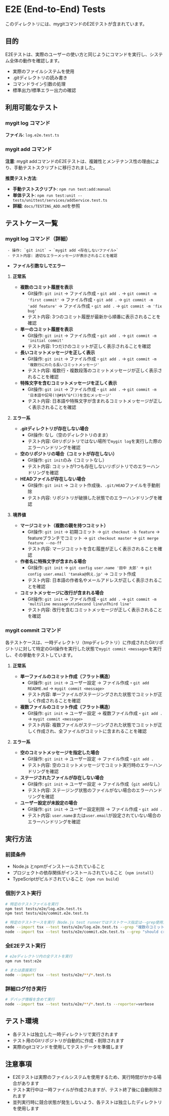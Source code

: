 # E2E (End-to-End) Tests

このディレクトリには、mygitコマンドのE2Eテストが含まれています。

## 目的

E2Eテストは、実際のユーザーの使い方と同じようにコマンドを実行し、システム全体の動作を確認します。

- 実際のファイルシステムを使用
- .gitディレクトリの読み書き
- コマンドライン引数の処理
- 標準出力/標準エラー出力の確認

## 利用可能なテスト

### mygit log コマンド

**ファイル**: `log.e2e.test.ts`

### mygit add コマンド

**注意**: mygit addコマンドのE2Eテストは、複雑性とメンテナンス性の理由により、手動テストスクリプトに移行されました。

**推奨テスト方法**:

- **手動テストスクリプト**: `npm run test:add:manual`
- **単体テスト**: `npm run test:unit -- tests/unittest/services/addService.test.ts`
- **詳細**: `docs/TESTING_ADD.md`を参照

## テストケース一覧

### mygit log コマンド（詳細）

     - 操作: `git init` → `mygit add <存在しないファイル>`
     - テスト内容: 適切なエラーメッセージが表示されることを確認

- **ファイル引数なしでエラー**

1. **正常系**

   - **複数のコミット履歴を表示**
     - Git操作: `git init` → ファイル作成・`git add .` → `git commit -m 'first commit'` → ファイル作成・`git add .` → `git commit -m 'add feature'` → ファイル作成・`git add .` → `git commit -m 'fix bug'`
     - テスト内容: 3つのコミット履歴が最新から順番に表示されることを確認
   - **単一のコミット履歴を表示**
     - Git操作: `git init` → ファイル作成・`git add .` → `git commit -m 'initial commit'`
     - テスト内容: 1つだけのコミットが正しく表示されることを確認
   - **長いコミットメッセージを正しく表示**
     - Git操作: `git init` → ファイル作成・`git add .` → `git commit -m '複数行にわたる長いコミットメッセージ'`
     - テスト内容: 複数行・複数段落のコミットメッセージが正しく表示されることを確認
   - **特殊文字を含むコミットメッセージを正しく表示**
     - Git操作: `git init` → ファイル作成・`git add .` → `git commit -m '日本語や記号(!@#$%^&*())を含むメッセージ'`
     - テスト内容: 日本語や特殊文字が含まれるコミットメッセージが正しく表示されることを確認

2. **エラー系**

   - **.gitディレクトリが存在しない場合**
     - Git操作: なし（空のディレクトリのまま）
     - テスト内容: Gitリポジトリではない場所で`mygit log`を実行した際のエラーハンドリングを確認
   - **空のリポジトリの場合（コミットが存在しない）**
     - Git操作: `git init`のみ（コミットなし）
     - テスト内容: コミットが1つも存在しないリポジトリでのエラーハンドリングを確認
   - **HEADファイルが存在しない場合**
     - Git操作: `git init` → コミット作成後、`.git/HEAD`ファイルを手動削除
     - テスト内容: リポジトリが破損した状態でのエラーハンドリングを確認

3. **境界値**

   - **マージコミット（複数の親を持つコミット）**
     - Git操作: `git init` → 初期コミット → `git checkout -b feature` → featureブランチでコミット → `git checkout master` → `git merge feature --no-ff`
     - テスト内容: マージコミットを含む履歴が正しく表示されることを確認
   - **作者名に特殊文字が含まれる場合**
     - Git操作: `git init` → `git config user.name '田中 太郎'` → `git config user.email 'tanaka@例え.jp'` → コミット作成
     - テスト内容: 日本語の作者名やメールアドレスが正しく表示されることを確認
   - **コミットメッセージに改行が含まれる場合**
     - Git操作: `git init` → ファイル作成・`git add .` → `git commit -m 'multiline message\n\nSecond line\nThird line'`
     - テスト内容: 改行を含むコミットメッセージが正しく表示されることを確認

### mygit commit コマンド

各テストケースは、一時ディレクトリ（tmpディレクトリ）に作成されたGitリポジトリに対して特定のGit操作を実行した状態で`mygit commit <message>`を実行し、その挙動をテストしています。

1. **正常系**

   - **単一ファイルのコミット作成（フラット構造）**
     - Git操作: `git init` → ユーザー設定 → ファイル作成・`git add README.md` → `mygit commit <message>`
     - テスト内容: 単一ファイルがステージングされた状態でコミットが正しく作成されることを確認
   - **複数ファイルのコミット作成（フラット構造）**
     - Git操作: `git init` → ユーザー設定 → 複数ファイル作成・`git add .` → `mygit commit <message>`
     - テスト内容: 複数ファイルがステージングされた状態でコミットが正しく作成され、全ファイルがコミットに含まれることを確認

2. **エラー系**

   - **空のコミットメッセージを指定した場合**
     - Git操作: `git init` → ユーザー設定 → ファイル作成・`git add .`
     - テスト内容: 空のコミットメッセージでコミット実行時のエラーハンドリングを確認
   - **ステージされたファイルが存在しない場合**
     - Git操作: `git init` → ユーザー設定 → ファイル作成（`git add`なし）
     - テスト内容: ステージング状態のファイルがない場合のエラーハンドリングを確認
   - **ユーザー設定が未設定の場合**
     - Git操作: `git init` → ユーザー設定削除 → ファイル作成・`git add .`
     - テスト内容: `user.name`または`user.email`が設定されていない場合のエラーハンドリングを確認

## 実行方法

### 前提条件

- Node.js とnpmがインストールされていること
- プロジェクトの依存関係がインストールされていること（`npm install`）
- TypeScriptがビルドされていること（`npm run build`）

### 個別テスト実行

```bash
# 特定のテストファイルを実行
npm test tests/e2e/log.e2e.test.ts
npm test tests/e2e/commit.e2e.test.ts

# 特定のテストケースを実行（Node.js test runnerではテストケース指定は--grep使用）
node --import tsx --test tests/e2e/log.e2e.test.ts --grep "複数のコミット履歴を表示"
node --import tsx --test tests/e2e/commit.e2e.test.ts --grep "should create commit with single file"
```

### 全E2Eテスト実行

```bash
# e2eディレクトリ内の全テストを実行
npm run test:e2e

# または直接実行
node --import tsx --test tests/e2e/**/*.test.ts
```

### 詳細ログ付き実行

```bash
# デバッグ情報を含めて実行
node --import tsx --test tests/e2e/**/*.test.ts --reporter=verbose
```

## テスト環境

- 各テストは独立した一時ディレクトリで実行されます
- テスト用のGitリポジトリが自動的に作成・削除されます
- 実際のgitコマンドを使用してテストデータを準備します

## 注意事項

- E2Eテストは実際のファイルシステムを使用するため、実行時間がかかる場合があります
- テスト実行中は一時ファイルが作成されますが、テスト終了後に自動削除されます
- 並列実行時に競合状態が発生しないよう、各テストは独立したディレクトリを使用します
